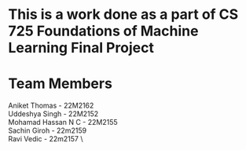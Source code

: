 # This is a work done as a part of CS 725 Foundations of Machine Learning Final Project

# Team Members

Aniket Thomas - 22M2162 \
Uddeshya Singh - 22M2152 \
Mohamad Hassan N C - 22M2155 \
Sachin Giroh - 22m2159 \
Ravi Vedic - 22m2157 \
